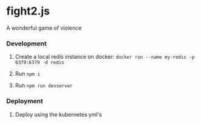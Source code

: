 fight2.js
===

A wonderful game of violence

### Development

1. Create a local redis instance on docker: `docker run --name my-redis -p 6379:6379 -d redis`

2. Run `npm i`

3. Run `npm run devserver`

### Deployment

1. Deploy using the kubernetes yml's
